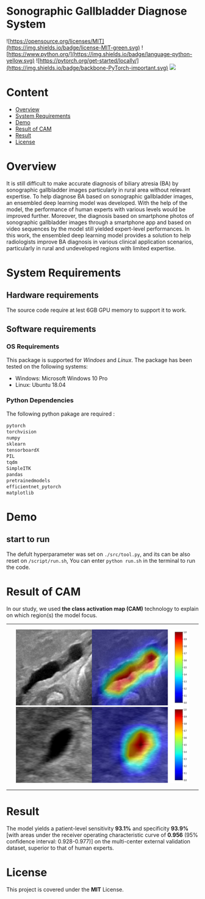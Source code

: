 # Sonographic Gallbladder Diagnose System

![https://opensource.org/licenses/MIT](https://img.shields.io/badge/license-MIT-green.svg)
![https://www.python.org/](https://img.shields.io/badge/language-python-yellow.svg)
![https://pytorch.org/get-started/locally/](https://img.shields.io/badge/backbone-PyTorch-important.svg)
![](https://img.shields.io/badge/version-1.0.0-blue.svg)

# Content
- [Overview](#overview)
- [System Requirements](#system-requirements)
- [Demo](#demo)
- [Result of CAM](#result-of-cam)
- [Result](#result)
- [License](#license)

# Overview
It is still difficult to make accurate diagnosis of biliary atresia (BA) by sonographic gallbladder images particularly in rural area without relevant expertise. To help diagnose BA based on sonographic gallbladder images, an ensembled deep learning model was developed. With the help of the model, the performance of human experts with various levels would be improved further. Moreover, the diagnosis based on smartphone photos of sonographic gallbladder images through a smartphone app and based on video sequences by the model still yielded expert-level performances. In this work, the ensembled deep learning model provides a solution to help radiologists improve BA diagnosis in various clinical application scenarios, particularly in rural and undeveloped regions with limited expertise. 

# System Requirements
## Hardware requirements
The source code require at lest 6GB GPU memory to support it to work.

## Software requirements
### OS Requirements
This package is supported for *Windoes* and *Linux*. The package has been tested on the following systems:
+ Windows: Microsoft Windows 10 Pro
+ Linux: Ubuntu 18.04

### Python Dependencies
The following python pakage are required :

```
pytorch
torchvision
numpy
sklearn
tensorboardX
PIL
tqdm
SimpleITK
pandas
pretrainedmodels
efficientnet_pytorch
matplotlib
```

# Demo
## start to run
The defult hyperparameter was set on `./src/tool.py`, and its can be also reset on `/script/run.sh`, You can enter `python run.sh` in the terminal to run the code.

# Result of CAM
In our study, we used **the class activation map (CAM)** technology to explain on which region(s) the model focus. 

---

<p align="center">
<img src="./imgs/ba.jpg">
 <img src="./imgs/non-ba.jpg">
</p>

---

# Result
The model yields a patient-level sensitivity **93.1%** and specificity **93.9%** \[with areas under the receiver operating characteristic curve of **0.956** (95% confidence interval: 0.928-0.977)] on the multi-center external validation dataset, superior to that of human experts.

# License
This project is covered under the **MIT** License.

